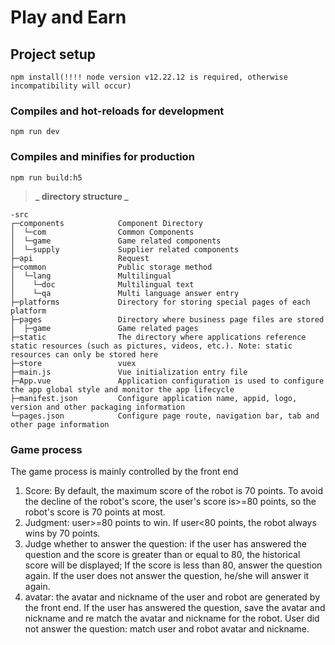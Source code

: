 # Play and Earn

## Project setup

```
npm install(!!!! node version v12.22.12 is required, otherwise incompatibility will occur)
```

### Compiles and hot-reloads for development

```
npm run dev
```

### Compiles and minifies for production

```
npm run build:h5
```

> **_ directory structure _**

```
-src
┌─components            Component Directory
│  └─com                Common Components
│  └─game               Game related components
│  └─supply             Supplier related components
├─api                   Request
├─common                Public storage method
│  └─lang               Multilingual
│    └─doc              Multilingual text
│    └─qa               Multi language answer entry
├─platforms             Directory for storing special pages of each platform
├─pages                 Directory where business page files are stored
│  ├─game               Game related pages
├─static                The directory where applications reference static resources (such as pictures, videos, etc.). Note: static resources can only be stored here
├─store                 vuex
├─main.js               Vue initialization entry file
├─App.vue               Application configuration is used to configure the app global style and monitor the app lifecycle
├─manifest.json         Configure application name, appid, logo, version and other packaging information
└─pages.json            Configure page route, navigation bar, tab and other page information

```
### Game process
The game process is mainly controlled by the front end
1. Score: By default, the maximum score of the robot is 70 points. To avoid the decline of the robot's score, the user's score is>=80 points, so the robot's score is 70 points at most.
2. Judgment: user>=80 points to win. If user<80 points, the robot always wins by 70 points.
3. Judge whether to answer the question: if the user has answered the question and the score is greater than or equal to 80, the historical score will be displayed; If the score is less than 80, answer the question again. If the user does not answer the question, he/she will answer it again.
4. avatar: the avatar and nickname of the user and robot are generated by the front end. If the user has answered the question, save the avatar and nickname and re match the avatar and nickname for the robot. User did not answer the question: match user and robot avatar and nickname.

